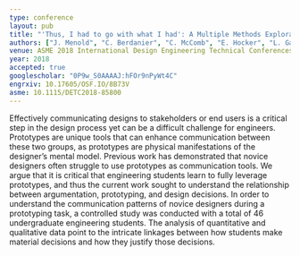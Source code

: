 ```yaml
---
type: conference
layout: pub
title: "'Thus, I had to go with what I had': A Multiple Methods Exploration of Novice Designers Articulation of Prototyping Decisions"
authors: ["J. Menold", "C. Berdanier", "C. McComb", "E. Hocker", "L. Gardner"]
venue: ASME 2018 International Design Engineering Technical Conferences and Computers and Information in Engineering Conference
year: 2018
accepted: true
googlescholar: "0P9w_S0AAAAJ:hFOr9nPyWt4C"
engrxiv: 10.17605/OSF.IO/8B73V
asme: 10.1115/DETC2018-85800
---
```

Effectively communicating designs to stakeholders or end users is a critical step in the design process yet can be a difficult challenge for engineers. Prototypes are unique tools that can enhance communication between these two groups, as prototypes are physical manifestations of the designer’s mental model. Previous work has demonstrated that novice designers often struggle to use prototypes as communication tools. We argue that it is critical that engineering students learn to fully leverage prototypes, and thus the current work sought to understand the relationship between argumentation, prototyping, and design decisions. In order to understand the communication patterns of novice designers during a prototyping task, a controlled study was conducted with a total of 46 undergraduate engineering students. The analysis of quantitative and qualitative data point to the intricate linkages between how students make material decisions and how they justify those decisions.
